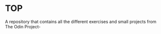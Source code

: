 # TOP
A repository that contains all the different exercises and small projects from The Odin Project-
